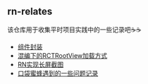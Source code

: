 ## rn-relates
该仓库用于收集平时项目实践中的一些记录吧☕️☕️
* [组件封装](https://github.com/ljunb/rn-relates/issues/1)
* [混编下的RCTRootView加载方式](https://github.com/ljunb/rn-relates/issues/2)
* [RN实现长屏截图](https://github.com/ljunb/rn-relates/issues/3)
* [口袋蜜蜂遇到的一些问题记录](https://github.com/ljunb/rn-relates/issues/4)
